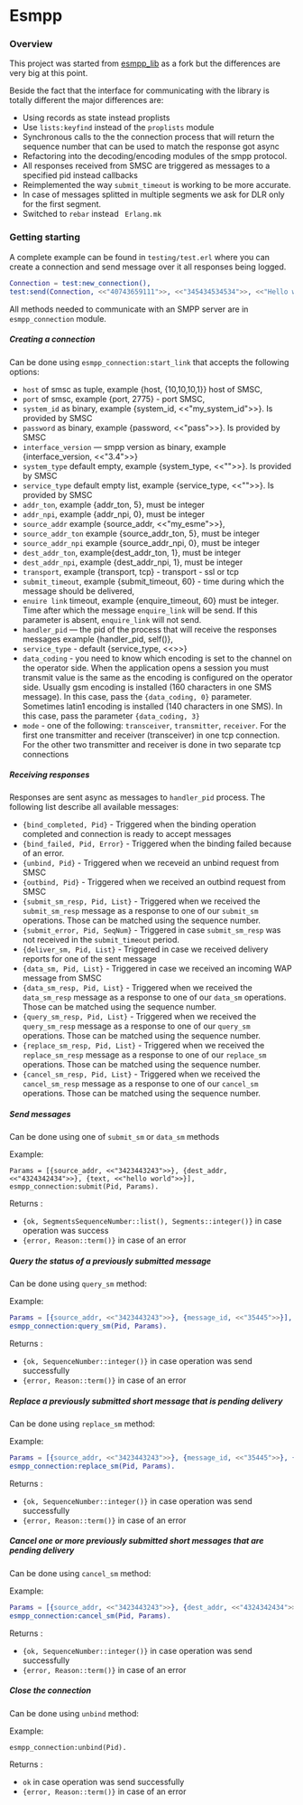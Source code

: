 Esmpp
=========

### Overview

This project was started from [esmpp_lib][1] as a fork but the differences are very big at this point.

Beside the fact that the interface for communicating with the library is totally different the major differences are:

- Using records as state instead proplists
- Use `lists:keyfind` instead of the `proplists` module
- Synchronous calls to the the connection process that will return the sequence number that can be used to match the response got async
- Refactoring into the decoding/encoding modules of the smpp protocol.
- All responses received from SMSC are triggered as messages to a specified pid instead callbacks
- Reimplemented the way `submit_timeout` is working to be more accurate.
- In case of messages splitted in multiple segments we ask for DLR only for the first segment.
- Switched to `rebar` instead ` Erlang.mk`

### Getting starting

A complete example can be found in `testing/test.erl` where you can create a connection and send message over it all responses being logged.

```erlang
Connection = test:new_connection(),
test:send(Connection, <<"40743659111">>, <<"345434534534">>, <<"Hello world sms!">>).
```

All methods needed to communicate with an SMPP server are in `esmpp_connection` module.

##### Creating a connection 

Can be done using `esmpp_connection:start_link` that accepts the following options:

- `host` of smsc as tuple, example {host, {10,10,10,1}} host of SMSC,
- `port` of smsc, example {port, 2775} - port SMSC,
- `system_id` as binary, example {system_id, <<"my_system_id">>}. Is provided by SMSC
- `password` as binary, example {password, <<"pass">>}. Is provided by SMSC
- `interface_version` — smpp version as binary, example {interface_version, <<"3.4">>}
- `system_type` default empty, example {system_type, <<"">>}. Is provided by SMSC
- `service_type` default empty list, example {service_type, <<"">>}. Is provided by SMSC
- `addr_ton`, example {addr_ton, 5}, must be integer
- `addr_npi`, example {addr_npi, 0}, must be integer
- `source_addr` example {source_addr, <<"my_esme">>},
- `source_addr_ton` example {source_addr_ton, 5}, must be integer
- `source_addr_npi` example {source_addr_npi, 0}, must be integer
- `dest_addr_ton`, example{dest_addr_ton, 1}, must be integer
- `dest_addr_npi`, example {dest_addr_npi, 1}, must be integer
- `transport`, example {transport, tcp} - transport - ssl or tcp
- `submit_timeout`, example {submit_timeout, 60} - time during which the message should be delivered,
- `enuire link` timeout, example {enquire_timeout, 60} must be integer. Time after which the message `enquire_link` will be send. If this parameter is absent, `enquire_link` will not send.
- `handler_pid` — the pid of the process that will receive the responses messages example {handler_pid, self()},
- `service_type` - default {service_type, <<>>}
- `data_coding` - you need to know which encoding is set to the channel on the operator side. When the application opens a session you must transmit value is the same as the encoding is configured on the operator side. Usually gsm encoding is installed (160 characters in one SMS message). In this case, pass the `{data_coding, 0}` parameter. Sometimes latin1 encoding is installed (140 characters in one SMS). In this case, pass the parameter `{data_coding, 3}`
- `mode` - one of the following: `transceiver`, `transmitter`, `receiver`. For the first one transmitter and receiver (transceiver) in one tcp connection. For the other two transmitter and receiver is done in two separate tcp connections

##### Receiving responses

Responses are sent async as messages to `handler_pid` process. The following list describe all available messages:

- `{bind_completed, Pid}` - Triggered when the binding operation completed and connection is ready to accept messages
- `{bind_failed, Pid, Error}` - Triggered when the binding failed because of an error.
- `{unbind, Pid}` - Triggered when we receveid an unbind request from SMSC
- `{outbind, Pid}` - Triggered when we received an outbind request from SMSC
- `{submit_sm_resp, Pid, List}` - Triggered when we received the `submit_sm_resp` message as a response to one of our `submit_sm` operations. Those can be matched using the sequence number.
- `{submit_error, Pid, SeqNum}` - Triggered in case `submit_sm_resp` was not received in the `submit_timeout` period.
- `{deliver_sm, Pid, List}` - Triggered in case we received delivery reports for one of the sent message
- `{data_sm, Pid, List}` -  Triggered in case we received an incoming WAP message from SMSC
- `{data_sm_resp, Pid, List}` - Triggered when we received the `data_sm_resp` message as a response to one of our `data_sm` operations. Those can be matched using the sequence number. 
- `{query_sm_resp, Pid, List}` - Triggered when we received the `query_sm_resp` message as a response to one of our `query_sm` operations. Those can be matched using the sequence number.
- `{replace_sm_resp, Pid, List}` - Triggered when we received the `replace_sm_resp` message as a response to one of our `replace_sm` operations. Those can be matched using the sequence number.
- `{cancel_sm_resp, Pid, List}` - Triggered when we received the `cancel_sm_resp` message as a response to one of our `cancel_sm` operations. Those can be matched using the sequence number. 

##### Send messages

Can be done using one of `submit_sm` or `data_sm` methods

Example:

```
Params = [{source_addr, <<"3423443243">>}, {dest_addr, <<"4324342434">>}, {text, <<"hello world">>}],
esmpp_connection:submit(Pid, Params).
```

Returns : 

- `{ok, SegmentsSequenceNumber::list(), Segments::integer()}` in case operation was success
- `{error, Reason::term()}` in case of an error

##### Query the status of a previously submitted message

Can be done using `query_sm` method:

Example:

```erl
Params = [{source_addr, <<"3423443243">>}, {message_id, <<"35445">>}],
esmpp_connection:query_sm(Pid, Params).
```

Returns : 

- `{ok, SequenceNumber::integer()}` in case operation was send successfully
- `{error, Reason::term()}` in case of an error

##### Replace a previously submitted short message that is pending delivery

Can be done using `replace_sm` method:

Example:

```erl
Params = [{source_addr, <<"3423443243">>}, {message_id, <<"35445">>}, {text, <<"new body">>}],
esmpp_connection:replace_sm(Pid, Params).
```

Returns : 

- `{ok, SequenceNumber::integer()}` in case operation was send successfully
- `{error, Reason::term()}` in case of an error

##### Cancel one or more previously submitted short messages that are pending delivery

Can be done using `cancel_sm` method:

Example:

```erl
Params = [{source_addr, <<"3423443243">>}, {dest_addr, <<"4324342434">>}, {message_id, <<"35445">>}],
esmpp_connection:cancel_sm(Pid, Params).
```

Returns : 

- `{ok, SequenceNumber::integer()}` in case operation was send successfully
- `{error, Reason::term()}` in case of an error

##### Close the connection

Can be done using `unbind` method:

Example:

`esmpp_connection:unbind(Pid).`

Returns : 

- `ok` in case operation was send successfully
- `{error, Reason::term()}` in case of an error

[1]:https://github.com/Alex-Zhuk/esmpp_lib